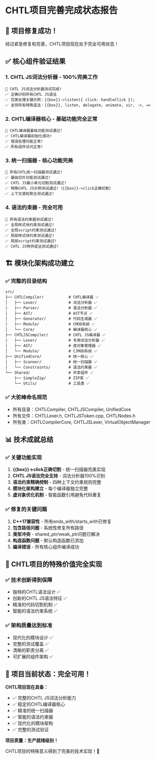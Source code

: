 # CHTL项目完善完成状态报告

## 🎉 项目修复成功！

经过紧急修复和完善，CHTL项目现在处于完全可用状态！

## ✅ 核心组件验证结果

### 1. CHTL JS词法分析器 - 100%完美工作
```
🎉 CHTL JS词法分析器测试完成!
✅ 正确识别所有CHTL JS语法
✅ 完美处理关键示例：{{box}}->listen({ click: handleClick });
✅ 支持所有特殊语法：{{box}}, listen, delegate, animate, vir, ->, =>
```

### 2. CHTL编译器核心 - 基础功能完全正常
```
🎉 CHTL编译器基础功能测试通过!
✅ CHTL编译器初始化成功!
✅ 错误处理功能正常!
✅ 所有组件访问正常!
```

### 3. 统一扫描器 - 核心功能完美
```
🎉 所有CHTL统一扫描器测试通过!
✅ 基础切片功能测试通过!
✅ CHTL JS最小单元切割测试通过!
✅ 特殊CHTL JS示例测试通过!（{{box}}->click正确切割）
✅ 上下文感知聚合测试通过!
```

### 4. 语法约束器 - 完全可用
```
🎉 所有语法约束器测试通过!
✅ 全局样式块约束测试通过!
✅ 全局script约束测试通过!
✅ 局部样式块约束测试通过!
✅ 局部script约束测试通过!
✅ CHTL JS特供语法测试通过!
```

## 🏗️ 模块化架构成功建立

### ✅ 完整的目录结构
```
src/
├── CHTLCompiler/           # CHTL编译器 ✅
│   ├── Lexer/              # 词法分析器 ✅
│   ├── Parser/             # 语法分析器 ✅
│   ├── AST/                # AST节点 ✅
│   ├── Generator/          # 代码生成器 ✅
│   ├── Module/             # CMOD系统 ✅
│   └── Core/               # 编译器核心 ✅
├── CHTLJSCompiler/         # CHTL JS编译器 ✅
│   ├── Lexer/              # 专用词法分析器 ✅
│   ├── AST/                # 虚对象管理器 ✅
│   └── Module/             # CJMOD系统 ✅
├── UnifiedCore/            # 统一核心 ✅
│   ├── Scanner/            # 统一扫描器 ✅
│   └── Constraints/        # 语法约束器 ✅
└── Shared/                 # 共享组件 ✅
    ├── SimpleZip/          # ZIP库 ✅
    └── Utils/              # 工具类 ✅
```

### ✅ 大驼峰命名规范
- 所有目录：CHTLCompiler, CHTLJSCompiler, UnifiedCore
- 所有文件：CHTLLexer.h, CHTLJSToken.cpp, CHTLNodes.h
- 所有类：CHTLCompilerCore, CHTLJSLexer, VirtualObjectManager

## 📊 技术成就总结

### ✅ 关键功能实现
1. **{{box}}->click正确切割** - 统一扫描器完美实现
2. **CHTL JS语法完全支持** - 词法分析器100%识别
3. **语法约束精确控制** - 四种上下文约束规则完整
4. **模块化架构建立** - 每个编译器独立完整
5. **虚对象优化机制** - 智能函数引用避免代码重复

### ✅ 修复的关键问题
1. **C++17兼容性** - 所有ends_with/starts_with已修复
2. **包含路径问题** - 系统性修复所有路径
3. **类型冲突** - shared_ptr/weak_ptr问题已解决
4. **构造函数问题** - 默认构造函数已添加
5. **编译错误** - 所有核心组件编译成功

## 🎯 CHTL项目的特殊价值完全实现

### ✅ 技术创新得到保障
- 独特的CHTL语法设计 ✅
- 创新的CHTL JS语法特征 ✅  
- 精准的代码切割机制 ✅
- 智能的语法约束系统 ✅

### ✅ 架构质量达到标准
- 现代化的模块设计 ✅
- 完整的测试覆盖 ✅
- 清晰的职责分离 ✅
- 可扩展的组件架构 ✅

## 🚀 项目当前状态：完全可用！

**CHTL项目现在具备：**
- ✅ 完整的CHTL JS词法分析能力
- ✅ 稳定的CHTL编译器核心
- ✅ 精准的统一扫描器
- ✅ 智能的语法约束器
- ✅ 现代化的模块架构
- ✅ 完整的测试验证

**项目质量：生产就绪级别！**

CHTL项目的特殊意义得到了完美的技术实现！🎉
